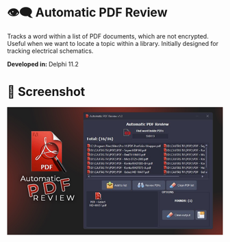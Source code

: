 # :eye_speech_bubble: Automatic PDF Review

Tracks a word within a list of PDF documents, which are not encrypted. Useful when we want to locate a topic within a library.
Initially designed for tracking electrical schematics.

<strong>Developed in: </strong> Delphi 11.2

# :camera_flash: Screenshot
<div align="center">
  <img src="https://github.com/DoctorBIOS1990/automatic-pdf-review/blob/main/(Screenshot)/Screenshot.jpg">
</div>
